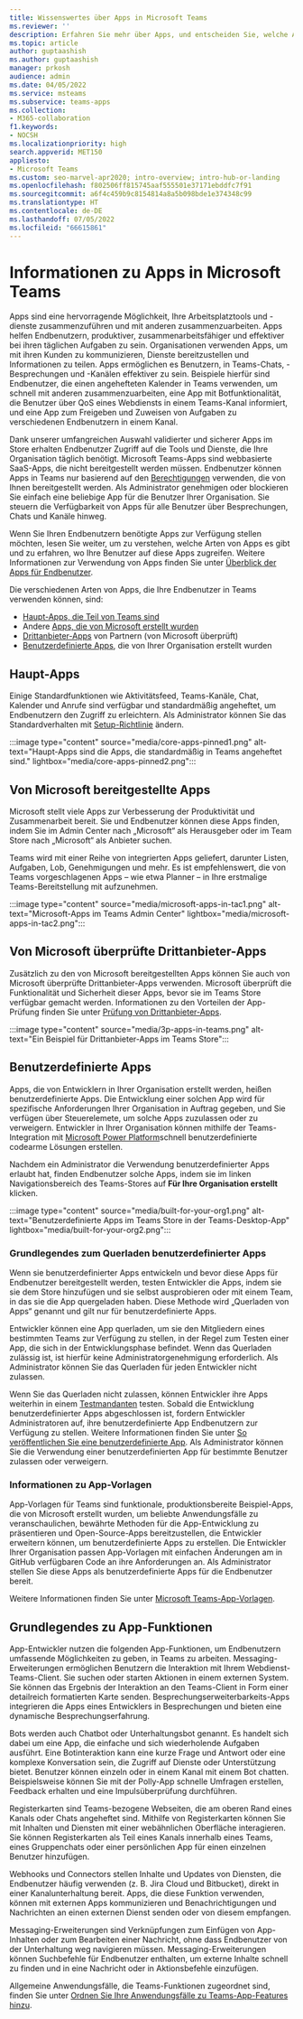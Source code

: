 ```yaml
---
title: Wissenswertes über Apps in Microsoft Teams
ms.reviewer: ''
description: Erfahren Sie mehr über Apps, und entscheiden Sie, welche Apps in Teams basierend auf dem Profil und den Geschäftsanforderungen Ihrer Organisation zugelassen werden sollen.
ms.topic: article
author: guptaashish
ms.author: guptaashish
manager: prkosh
audience: admin
ms.date: 04/05/2022
ms.service: msteams
ms.subservice: teams-apps
ms.collection:
- M365-collaboration
f1.keywords:
- NOCSH
ms.localizationpriority: high
search.appverid: MET150
appliesto:
- Microsoft Teams
ms.custom: seo-marvel-apr2020; intro-overview; intro-hub-or-landing
ms.openlocfilehash: f802506ff815745aaf555501e37171ebddfc7f91
ms.sourcegitcommit: a6f4c459b9c8154814a8a5b098bde1e374348c99
ms.translationtype: HT
ms.contentlocale: de-DE
ms.lasthandoff: 07/05/2022
ms.locfileid: "66615861"
---
```

# <a name="about-apps-in-microsoft-teams"></a>Informationen zu Apps in Microsoft Teams

Apps sind eine hervorragende Möglichkeit, Ihre Arbeitsplatztools und -dienste zusammenzuführen und mit anderen zusammenzuarbeiten. Apps helfen Endbenutzern, produktiver, zusammenarbeitsfähiger und effektiver bei ihren täglichen Aufgaben zu sein. Organisationen verwenden Apps, um mit ihren Kunden zu kommunizieren, Dienste bereitzustellen und Informationen zu teilen. Apps ermöglichen es Benutzern, in Teams-Chats, -Besprechungen und -Kanälen effektiver zu sein. Beispiele hierfür sind Endbenutzer, die einen angehefteten Kalender in Teams verwenden, um schnell mit anderen zusammenzuarbeiten, eine App mit Botfunktionalität, die Benutzer über QoS eines Webdiensts in einem Teams-Kanal informiert, und eine App zum Freigeben und Zuweisen von Aufgaben zu verschiedenen Endbenutzern in einem Kanal.

Dank unserer umfangreichen Auswahl validierter und sicherer Apps im Store erhalten Endbenutzer Zugriff auf die Tools und Dienste, die Ihre Organisation täglich benötigt. Microsoft Teams-Apps sind webbasierte SaaS-Apps, die nicht bereitgestellt werden müssen. Endbenutzer können Apps in Teams nur basierend auf den [Berechtigungen](https://admin.teams.microsoft.com/policies/app-permission) verwenden, die von Ihnen bereitgestellt werden. Als Administrator genehmigen oder blockieren Sie einfach eine beliebige App für die Benutzer Ihrer Organisation. Sie steuern die Verfügbarkeit von Apps für alle Benutzer über Besprechungen, Chats und Kanäle hinweg.

Wenn Sie Ihren Endbenutzern benötigte Apps zur Verfügung stellen möchten, lesen Sie weiter, um zu verstehen, welche Arten von Apps es gibt und zu erfahren, wo Ihre Benutzer auf diese Apps zugreifen. Weitere Informationen zur Verwendung von Apps finden Sie unter [Überblick der Apps für Endbenutzer](https://support.office.com/article/overview-of-apps-in-teams-747492ee-7cdd-4115-a993-8c7e7f98a3d0).

<!--- Commenting the previous content as part of this article revamp.

Apps let users find content from their favorite services and share it in Teams. They let you do tasks such as pin services at the top of a channel, automate notifications using bots, or share and assign tasks.

--->

Die verschiedenen Arten von Apps, die Ihre Endbenutzer in Teams verwenden können, sind:

* [Haupt-Apps, die Teil von Teams sind](#core-apps)
* Andere [Apps, die von Microsoft erstellt wurden](#microsoft-provided-apps)
* [Drittanbieter-Apps](#third-party-apps-validated-by-microsoft) von Partnern (von Microsoft überprüft)
* [Benutzerdefinierte Apps](#custom-apps), die von Ihrer Organisation erstellt wurden

## <a name="core-apps"></a>Haupt-Apps

Einige Standardfunktionen wie Aktivitätsfeed, Teams-Kanäle, Chat, Kalender und Anrufe sind verfügbar und standardmäßig angeheftet, um Endbenutzern den Zugriff zu erleichtern. Als Administrator können Sie das Standardverhalten mit [Setup-Richtlinie](/microsoftteams/teams-app-setup-policies) ändern.

:::image type="content" source="media/core-apps-pinned1.png" alt-text="Haupt-Apps sind die Apps, die standardmäßig in Teams angeheftet sind." lightbox="media/core-apps-pinned2.png":::

## <a name="microsoft-provided-apps"></a>Von Microsoft bereitgestellte Apps

Microsoft stellt viele Apps zur Verbesserung der Produktivität und Zusammenarbeit bereit. Sie und Endbenutzer können diese Apps finden, indem Sie im Admin Center nach „Microsoft“ als Herausgeber oder im Team Store nach „Microsoft“ als Anbieter suchen.

Teams wird mit einer Reihe von integrierten Apps geliefert, darunter Listen, Aufgaben, Lob, Genehmigungen und mehr. Es ist empfehlenswert, die von Teams vorgeschlagenen Apps – wie etwa Planner – in Ihre erstmalige Teams-Bereitstellung mit aufzunehmen.

:::image type="content" source="media/microsoft-apps-in-tac1.png" alt-text="Microsoft-Apps im Teams Admin Center" lightbox="media/microsoft-apps-in-tac2.png":::

## <a name="third-party-apps-validated-by-microsoft"></a>Von Microsoft überprüfte Drittanbieter-Apps

Zusätzlich zu den von Microsoft bereitgestellten Apps können Sie auch von Microsoft überprüfte Drittanbieter-Apps verwenden. Microsoft überprüft die Funktionalität und Sicherheit dieser Apps, bevor sie im Teams Store verfügbar gemacht werden. Informationen zu den Vorteilen der App-Prüfung finden Sie unter [Prüfung von Drittanbieter-Apps](overview-of-app-validation.md).

:::image type="content" source="media/3p-apps-in-teams.png" alt-text="Ein Beispiel für Drittanbieter-Apps im Teams Store":::

## <a name="custom-apps"></a>Benutzerdefinierte Apps

Apps, die von Entwicklern in Ihrer Organisation erstellt werden, heißen benutzerdefinierte Apps. Die Entwicklung einer solchen App wird für spezifische Anforderungen Ihrer Organisation in Auftrag gegeben, und Sie verfügen über Steuerelemete, um solche Apps zuzulassen oder zu verweigern. Entwickler in Ihrer Organisation können mithilfe der Teams-Integration mit [Microsoft Power Platform](/microsoftteams/platform/samples/teams-low-code-solutions)schnell benutzerdefinierte codearme Lösungen erstellen.

Nachdem ein Administrator die Verwendung benutzerdefinierter Apps erlaubt hat, finden Endbenutzer solche Apps, indem sie im linken Navigationsbereich des Teams-Stores auf **Für Ihre Organisation erstellt** klicken.

:::image type="content" source="media/built-for-your-org1.png" alt-text="Benutzerdefinierte Apps im Teams Store in der Teams-Desktop-App" lightbox="media/built-for-your-org2.png":::

### <a name="understand-sideloading-of-custom-apps"></a>Grundlegendes zum Querladen benutzerdefinierter Apps

Wenn sie benutzerdefinierter Apps entwickeln und bevor diese Apps für Endbenutzer bereitgestellt werden, testen Entwickler die Apps, indem sie sie dem Store hinzufügen und sie selbst ausprobieren oder mit einem Team, in das sie die App quergeladen haben. Diese Methode wird „Querladen von Apps“ genannt und gilt nur für benutzerdefinierte Apps.

Entwickler können eine App querladen, um sie den Mitgliedern eines bestimmten Teams zur Verfügung zu stellen, in der Regel zum Testen einer App, die sich in der Entwicklungsphase befindet. Wenn das Querladen zulässig ist, ist hierfür keine Administratorgenehmigung erforderlich. Als Administrator können Sie das Querladen für jeden Entwickler nicht zulassen.

Wenn Sie das Querladen nicht zulassen, können Entwickler ihre Apps weiterhin in einem [Testmandanten](/microsoftteams/platform/concepts/build-and-test/prepare-your-o365-tenant) testen. Sobald die Entwicklung benutzerdefinierter Apps abgeschlossen ist, fordern Entwickler Administratoren auf, ihre benutzerdefinierte App Endbenutzern zur Verfügung zu stellen. Weitere Informationen finden Sie unter [So veröffentlichen Sie eine benutzerdefinierte App](/microsoftteams/upload-custom-apps). Als Administrator können Sie die Verwendung einer benutzerdefinierten App für bestimmte Benutzer zulassen oder verweigern.

### <a name="about-app-templates"></a>Informationen zu App-Vorlagen

App-Vorlagen für Teams sind funktionale, produktionsbereite Beispiel-Apps, die von Microsoft erstellt wurden, um beliebte Anwendungsfälle zu veranschaulichen, bewährte Methoden für die App-Entwicklung zu präsentieren und Open-Source-Apps bereitzustellen, die Entwickler erweitern können, um benutzerdefinierte Apps zu erstellen. Die Entwickler Ihrer Organisation passen App-Vorlagen mit einfachen Änderungen am in GitHub verfügbaren Code an ihre Anforderungen an. Als Administrator stellen Sie diese Apps als benutzerdefinierte Apps für die Endbenutzer bereit.

Weitere Informationen finden Sie unter [Microsoft Teams-App-Vorlagen](https://adoption.microsoft.com/microsoft-teams/app-templates/).

## <a name="understand-app-capabilities"></a>Grundlegendes zu App-Funktionen

App-Entwickler nutzen die folgenden App-Funktionen, um Endbenutzern umfassende Möglichkeiten zu geben, in Teams zu arbeiten. Messaging-Erweiterungen ermöglichen Benutzern die Interaktion mit Ihrem Webdienst-Teams-Client. Sie suchen oder starten Aktionen in einem externen System. Sie können das Ergebnis der Interaktion an den Teams-Client in Form einer detailreich formatierten Karte senden. Besprechungserweiterbarkeits-Apps integrieren die Apps eines Entwicklers in Besprechungen und bieten eine dynamische Besprechungserfahrung.

Bots werden auch Chatbot oder Unterhaltungsbot genannt. Es handelt sich dabei um eine App, die einfache und sich wiederholende Aufgaben ausführt. Eine Botinteraktion kann eine kurze Frage und Antwort oder eine komplexe Konversation sein, die Zugriff auf Dienste oder Unterstützung bietet. Benutzer können einzeln oder in einem Kanal mit einem Bot chatten. Beispielsweise können Sie mit der Polly-App schnelle Umfragen erstellen, Feedback erhalten und eine Impulsüberprüfung durchführen.

Registerkarten sind Teams-bezogene Webseiten, die am oberen Rand eines Kanals oder Chats angeheftet sind. Mithilfe von Registerkarten können Sie mit Inhalten und Diensten mit einer webähnlichen Oberfläche interagieren. Sie können Registerkarten als Teil eines Kanals innerhalb eines Teams, eines Gruppenchats oder einer persönlichen App für einen einzelnen Benutzer hinzufügen.

Webhooks und Connectors stellen Inhalte und Updates von Diensten, die Endbenutzer häufig verwenden (z. B. Jira Cloud und Bitbucket), direkt in einer Kanalunterhaltung bereit. Apps, die diese Funktion verwenden, können mit externen Apps kommunizieren und Benachrichtigungen und Nachrichten an einen externen Dienst senden oder von diesem empfangen.

Messaging-Erweiterungen sind Verknüpfungen zum Einfügen von App-Inhalten oder zum Bearbeiten einer Nachricht, ohne dass Endbenutzer von der Unterhaltung weg navigieren müssen. Messaging-Erweiterungen können Suchbefehle für Endbenutzer enthalten, um externe Inhalte schnell zu finden und in eine Nachricht oder in Aktionsbefehle einzufügen.

Allgemeine Anwendungsfälle, die Teams-Funktionen zugeordnet sind, finden Sie unter [Ordnen Sie Ihre Anwendungsfälle zu Teams-App-Features hinzu](/microsoftteams/platform/concepts/design/map-use-cases).

<!--- TBD: Admins do many considerations and decisions around app adoption and app governance. These are to be covered in a separate article. Commenting the below content for now as part of this article revamp.

## Apps deployment decisions

Teams provides a great out-of-the-box collaboration experience for your organization, and most organizations find that the default settings work for them. This article helps you decide whether to change any of the default settings, based on your organization's profile and business requirements, then it walks you through each change. We've split the settings into two groups, starting with the core set of [changes you're more likely to make](#core-deployment-decisions). The second group includes the [additional settings](#additional-deployment-decisions) you may want to configure, based on your organization's needs.

## Core deployment decisions

These are the apps settings that most organizations want to change (if the Teams default settings don't work for them).

### App availability settings

Teams provides many apps published by Microsoft and by third parties to engage users, support productivity, and integrate commonly used business services into Teams.
Get apps from the Teams Store. By default, all apps, including custom apps that you've submitted via the [Teams Store approval process](/microsoftteams/platform/publishing/apps-publish#microsoft-teams-app-approval-process), are turned on for all users. For example, users can use the Planner app to build and manage team tasks in Teams.

By default, all Microsoft-provided, third-party, and custom apps are available, and you can turn individual apps on or off. There are org-wide settings that let you turn all third-party and/or custom apps on or off for your entire organization.

| Ask yourself | Action |
|--------------|--------|
|Will you change the default Teams apps settings? | For more information about policies and settings that you can use to manage apps in your organization, see [Admin settings for apps in Microsoft Teams](admin-settings.md).|

### App permissions and other considerations

Apps are consented to by users and managed by the admin or IT pro through policies. However, app permissions and risk profile are defined in the app itself.

| Ask yourself | Action |
|--------------|--------|
|<br>Which apps do I want to allow access to? Which ones do I not want to allow access to?  | <ul><li>See [Microsoft Teams apps permissions and considerations](app-permissions.md) for a list of things you should consider when allowing access to an app, bot, tab, or connector.</li><li>See [Manage your apps in the Microsoft Teams admin center](manage-apps.md) for information about making an app available to users in your organization.</li></ul>|

--->

<!--- TBD: Rewrite this to talk about bots and tabs as a capability of apps. Admins do not govern bots, tabs, etc. Admins only govern apps that contain capabilities such as connectors, bots, etc. This writeup gives an impression that admins manage apps + bots + tabs + connectors, etc.

### Bots for private chats and channels

Bots are automated programs that respond to queries or give updates and notifications about details users find interesting or want to stay informed about. Bots allow users to interact with cloud services such as task management, scheduling, and polling in a Teams chat. Teams supports bots in private chats and channels. Administrators can control whether the use of bots is allowed in a Microsoft 365 or Office 365 organization.

| Ask yourself | Action |
|--------------|--------|
|Do I want to allow custom bots in my organization?|For more information about adding bots, see [Add bots for private chats and channels in Microsoft Teams](/microsoftteams/platform/bots/what-are-bots). For information about turning custom bots on or off, see [Admin settings for apps in Microsoft Teams](admin-settings.md).|

### Built-in and custom tabs

Owners and team members can add tabs to a channel, private chat, and group chat to help integrate their cloud services. Add tabs to help users access and manage the data they need or use the most. In channels, the Conversations and Files tabs are created by default. In every private chat, the Conversations, Files, Organization, and Activity tabs are created by default. In addition to these built-in tabs, you can design and add custom tabs. To learn about turning Teams apps on or off for your organization, read [Admin settings for apps in Teams](admin-settings.md).

| Ask yourself | Action |
|--------------|--------|
|Do I want to allow custom tabs in my organization?|For more information, see [Use built-in and custom tabs in Teams](/microsoftteams/platform/tabs/what-are-tabs).|

### Custom connectors

Connectors keep your team current by delivering content and updates from services you frequently use directly into a channel. With connectors, your Teams users can receive updates from popular services such as Trello, Wunderlist, GitHub, and Azure DevOps Services in their Teams chats.

| Ask yourself | Action |
|--------------|--------|
|Do I want to allow users to create custom connectors?|For more information, see [Use custom connectors in Teams](office-365-custom-connectors.md).|

--->

<!--- TBD: Activity reports is not part of app overview. Commenting for now. To be reused in a different article later.

### Activity reports

You can use activity reports to see how users in your organization are using Teams. For example, if some don't use Teams yet, they might not know how to get started or understand how they can use Teams to be more productive and collaborative. Your organization can use the activity reports to decide where to prioritize training and communication efforts. To view activity reports, you must be a global admin in Microsoft 365 or Office 365, Teams service admin, or Skype for Business admin.

| Ask yourself | Action |
|--------------|--------|
| Who needs to see the activity reports, and do they have the correct permissions to view them? |<ul><li>If you don't want to assign an admin role to a user, you can [assign the Reports reader role](teams-activity-reports.md#reports-reader-role).</li><li>See [Roles and permissions](/azure/active-directory/users-groups-roles/directory-assign-admin-roles) and [View and assign roles](/azure/active-directory/users-groups-roles/directory-manage-roles-portal) for information about assigning admin roles in Azure Active Directory.</li></ul> |

--->
